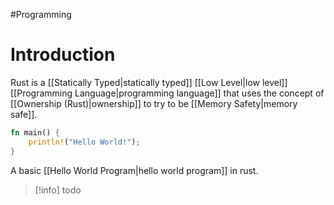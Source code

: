 #Programming
# Introduction
Rust is a [[Statically Typed|statically typed]] [[Low Level|low level]] [[Programming Language|programming language]] that uses the concept of [[Ownership (Rust)|ownership]] to try to be [[Memory Safety|memory safe]].
```rust
fn main() {
	println!("Hello World!");
}
```
A basic [[Hello World Program|hello world program]] in rust.
> [!info] todo
